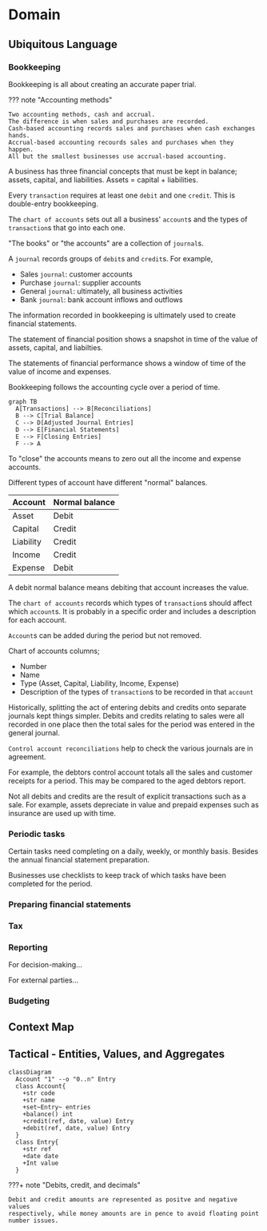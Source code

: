 # Domain

## Ubiquitous Language

### Bookkeeping

Bookkeeping is all about creating an accurate paper trial.

??? note "Accounting methods"

    Two accounting methods, cash and accrual.
    The difference is when sales and purchases are recorded.
    Cash-based accounting records sales and purchases when cash exchanges hands.
    Accrual-based accounting recourds sales and purchases when they happen.
    All but the smallest businesses use accrual-based accounting.

A business has three financial concepts that must be kept in balance;
assets, capital, and liabilities.
Assets = capital + liabilities.

Every `transaction` requires at least one `debit` and one `credit`.
This is double-entry bookkeeping.

The `chart of accounts` sets out all a business' `account`s and the types of
`transaction`s that go into each one.

"The books" or "the accounts" are a collection of `journal`s.

A `journal` records groups of `debit`s and `credit`s. For example,

- Sales `journal`: customer accounts
- Purchase `journal`: supplier accounts
- General `journal`: ultimately, all business activities
- Bank `journal`: bank account inflows and outflows

The information recorded in bookkeeping is ultimately used to create financial
statements.

The statement of financial position shows a snapshot in time of the value of
assets, capital, and liabilties.

The statements of financial performance shows a window of time of the value of
income and expenses.

Bookkeeping follows the accounting cycle over a period of time.

```mermaid
graph TB
  A[Transactions] --> B[Reconciliations]
  B --> C[Trial Balance]
  C --> D[Adjusted Journal Entries]
  D --> E[Financial Statements]
  E --> F[Closing Entries]
  F --> A
```

To "close" the accounts means to zero out all the income and expense accounts.

Different types of account have different "normal" balances.

| Account | Normal balance|
| --- | --- |
| Asset | Debit |
| Capital | Credit |
| Liability | Credit |
| Income | Credit |
| Expense | Debit |

A debit normal balance means debiting that account increases the value.

The `chart of accounts` records which types of `transaction`s should affect
which `account`s.
It is probably in a specific order and includes a description for each account.

`Account`s can be added during the period but not removed.

Chart of accounts columns;

- Number
- Name
- Type (Asset, Capital, Liability, Income, Expense)
- Description of the types of `transaction`s to be recorded in that `account`

Historically, splitting the act of entering debits and credits onto
separate journals kept things simpler.
Debits and credits relating to sales were all recorded in one place then
the total sales for the period was entered in the general journal.

`Control account reconciliations` help to check the various journals are in
agreement.

For example, the debtors control account totals all the sales and customer
receipts for a period.
This may be compared to the aged debtors report.

Not all debits and credits are the result of explicit transactions such as a
sale.
For example, assets depreciate in value and prepaid expenses such as insurance
are used up with time.

### Periodic tasks

Certain tasks need completing on a daily, weekly, or monthly basis.
Besides the annual financial statement preparation.

Businesses use checklists to keep track of which tasks have been completed
for the period.

### Preparing financial statements


### Tax


### Reporting

For decision-making...

For external parties...

### Budgeting


## Context Map



## Tactical - Entities, Values, and Aggregates

```mermaid
classDiagram
  Account "1" --o "0..n" Entry
  class Account{
    +str code
    +str name
    +set~Entry~ entries
    +balance() int
    +credit(ref, date, value) Entry
    +debit(ref, date, value) Entry
  }
  class Entry{
    +str ref
    +date date
    +Int value
  }
```

???+ note "Debits, credit, and decimals"

    Debit and credit amounts are represented as positve and negative values
    respectively, while money amounts are in pence to avoid floating point
    number issues.

